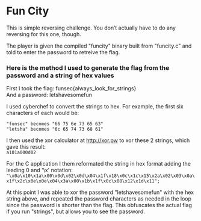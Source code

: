 # Fun City

This is simple reversing challenge. You don’t actually have to do any reversing for this one, though.  

The player is given the compiled "funcity" binary built from "funcity.c" and told to enter the password
to retreive the flag.

### Here is the method I used to generate the flag from the password and a string of hex values

First I took the flag: funsec{always_look_for_strings}  
And a password: letshavesomefun

I used cyberchef to convert the strings to hex. For example, the first six characters of each would be:  
```
"funsec" becomes "66 75 6e 73 65 63"  
"letsha" becomes "6c 65 74 73 68 61"  
```

I then used the xor calculator at http://xor.pw to xor these 2 strings, which gave this result:  
`a101a000d02`

For the C application I them reformated the string in hex format adding the leading 0 and '\x' notation:  
`"\x0a\x10\x1a\x00\x0d\x02\x0d\x04\x1f\x18\x0c\x1c\x15\x2a\x02\x03\x0a\x1f\x2c\x0e\x0e\x04\x3a\x00\x1b\x1f\x0c\x08\x12\x1d\x11";`

At this point I was able to xor the password "letshavesomefun" with the hex string above, and repeated the password characters
as needed in the loop since the password is shorter than the flag. This obfuscates the actual flag if you run "strings", but allows
you to see the password.  
